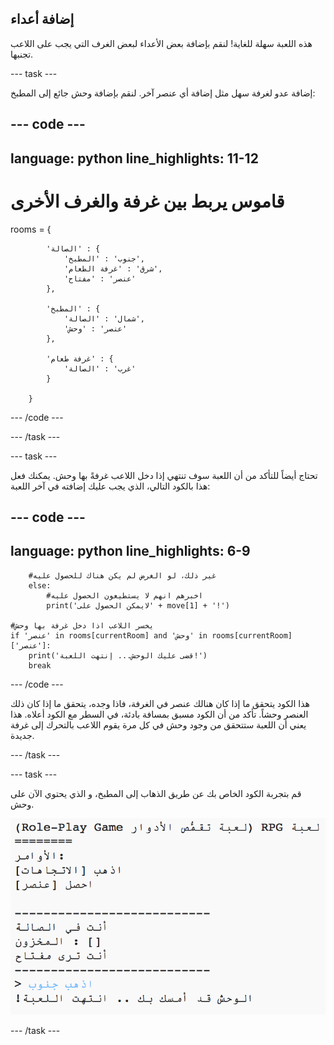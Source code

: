 ## إضافة أعداء

هذه اللعبة سهلة للغاية! لنقم بإضافة بعض الأعداء لبعض الغرف التي يجب على اللاعب تجنبها.

--- task ---

إضافة عدو لغرفة سهل مثل إضافة أي عنصر آخر. لنقم بإضافة وحش جائع إلى المطبخ:

--- code ---
---
language: python
line_highlights: 11-12
---

# قاموس يربط بين غرفة والغرف الأخرى
rooms = {

            'الصالة' : {
                'جنوب' : 'المطبخ',
                'شرق' : 'غرفة الطعام',
                'عنصر' : 'مفتاح'
            },
    
            'المطبخ' : {
                'شمال' : 'الصالة',
                'عنصر' : 'وحش'
            },
    
            'غرفة طعام' : {
                'غرب' : 'الصالة'
            }
    
        }
    

--- /code ---

--- /task ---

--- task ---

تحتاج أيضاً للتأكد من أن اللعبة سوف تنتهي إذا دخل اللاعب غرفةً بها وحش. يمكنك فعل هذا بالكود التالي، الذي يجب عليك إضافته في آخر اللعبة:

--- code ---
---
language: python
line_highlights: 6-9
---
        #غير ذلك، لو الغرض لم يكن هناك للحصول عليه
        else:
            #اخبرهم انهم لا يستطيعون الحصول عليه
            print('لايمكن الحصول على' + move[1] + '!')
    
    #يخسر اللاعب اذا دخل غرفة بها وحش
    if 'عنصر' in rooms[currentRoom] and 'وحش' in rooms[currentRoom]['عنصر']:
        print('قضى عليك الوحش... إنتهت اللعبة!')
        break
    

--- /code ---

هذا الكود يتحقق ما إذا كان هنالك عنصر في الغرفة، فاذا وجده، يتحقق ما إذا كان ذلك العنصر وحشاً. تأكد من أن الكود مسبق بمسافة بادئة، في السطر مع الكود أعلاه. هذا يعني أن اللعبة ستتحقق من وجود وحش في كل مرة يقوم اللاعب بالتحرك إلى غرفة جديدة.

--- /task ---

--- task ---

قم بتجربة الكود الخاص بك عن طريق الذهاب إلى المطبخ، و الذي يحتوي الآن على وحش.

![لقطة الشاشة](images/rpg-monster-test.png)

--- /task ---